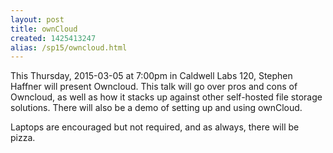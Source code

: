 ```yaml
---
layout: post
title: ownCloud
created: 1425413247
alias: /sp15/owncloud.html
---
```

This Thursday, 2015-03-05 at 7:00pm in Caldwell Labs 120, Stephen Haffner will present Owncloud. This talk will go over pros and cons of Owncloud, as well as how it stacks up against other self-hosted file storage solutions. There will also be a demo of setting up and using ownCloud.

Laptops are encouraged but not required, and as always, there will be pizza.
